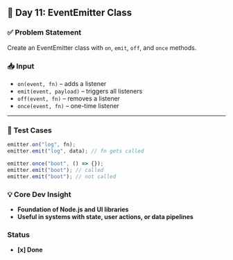 ## 📅 Day 11: EventEmitter Class

### ✅ Problem Statement
Create an EventEmitter class with `on`, `emit`, `off`, and `once` methods.

### 📥 Input
- `on(event, fn)` – adds a listener
- `emit(event, payload)` – triggers all listeners
- `off(event, fn)` – removes a listener
- `once(event, fn)` – one-time listener

---

### 🧪 Test Cases

```js
emitter.on("log", fn);
emitter.emit("log", data); // fn gets called

emitter.once("boot", () => {});
emitter.emit("boot"); // called
emitter.emit("boot"); // not called
```

### 💡 Core Dev Insight

 - **Foundation of Node.js and UI libraries**
- **Useful in systems with state, user actions, or data pipelines**

### Status

- **[x] Done**